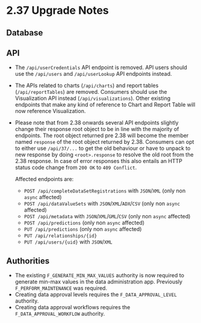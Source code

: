 # 2.37 Upgrade Notes

## Database

## API

- The `/api/userCredentials` API endpoint is removed. API users should use the `/api/users` and `/api/userLookup` API endpoints instead.
- The APIs related to charts (`/api/charts`) and report tables (`/api/reportTables`) are removed. Consumers should use the Visualization API instead (`/api/visualizations`). Other existing endpoints that make any kind of reference to Chart and Report Table will now reference Visualization.
- Please note that from 2.38 onwards several API endpoints slightly change 
  their response root object to be in line with the majority of endpoints.
  The root object returned pre 2.38 will become the member named `response` 
  of the root object returned by 2.38. Consumers can opt to either use 
  `/api/37/...` to get the old behaviour or have to unpack to new response 
  by doing `<root>.response` to resolve the old root from the 2.38 response. 
  In case of error responses this also entails an HTTP status code change from `200 OK` to `409 Conflict`. 
  
  Affected endpoints are:

  * `POST /api/completeDataSetRegistrations` with `JSON`/`XML` (only non `async` affected)
  * `POST /api/dataValueSets` with `JSON`/`XML`/`ADX`/`CSV` (only non `async` affected)
  * `POST /api/metadata` with `JSON`/`XML`/`GML`/`CSV` (only non `async` affected)
  * `POST /api/predictions` (only non `async` affected)
  * `PUT /api/predictions` (only non `async` affected)
  * `PUT /api/relationships/{id}`
  * `PUT /api/users/{uid}` with `JSON`/`XML`

## Authorities

- The existing `F_GENERATE_MIN_MAX_VALUES` authority is now required to generate min-max values in the data administration app. Previously `F_PERFORM_MAINTENANCE` was required.
- Creating data approval levels requires the `F_DATA_APPROVAL_LEVEL` authority.
- Creating data approval workflows requires the `F_DATA_APPROVAL_WORKFLOW` authority.

